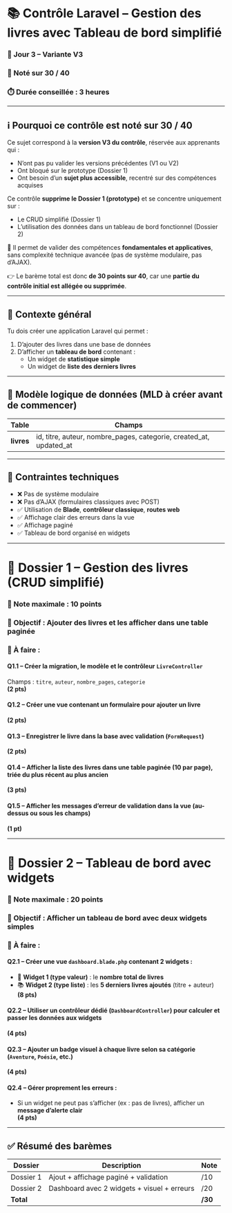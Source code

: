 # 📚 **Contrôle Laravel – Gestion des livres avec Tableau de bord simplifié**  
### 📅 Jour 3 – Variante V3  
### 🧮 Noté sur 30 / 40  
### ⏱️ Durée conseillée : 3 heures

---

## ℹ️ Pourquoi ce contrôle est noté sur **30 / 40**

Ce sujet correspond à la **version V3 du contrôle**, réservée aux apprenants qui :

- N’ont pas pu valider les versions précédentes (V1 ou V2)
- Ont bloqué sur le prototype (Dossier 1)
- Ont besoin d’un **sujet plus accessible**, recentré sur des compétences acquises

Ce contrôle **supprime le Dossier 1 (prototype)** et se concentre uniquement sur :

- Le CRUD simplifié (Dossier 1)
- L’utilisation des données dans un tableau de bord fonctionnel (Dossier 2)

🎯 Il permet de valider des compétences **fondamentales et applicatives**, sans complexité technique avancée (pas de système modulaire, pas d’AJAX).

👉 Le barème total est donc **de 30 points sur 40**, car une **partie du contrôle initial est allégée ou supprimée**.

---

## 🧩 Contexte général

Tu dois créer une application Laravel qui permet :

1. D’ajouter des livres dans une base de données
2. D’afficher un **tableau de bord** contenant :
   - Un widget de **statistique simple**
   - Un widget de **liste des derniers livres**

---

## 🧾 Modèle logique de données (MLD à créer avant de commencer)

| Table        | Champs                                              |
|--------------|-----------------------------------------------------|
| **livres**   | id, titre, auteur, nombre_pages, categorie, created_at, updated_at |

---

## 🔧 Contraintes techniques

- ❌ Pas de système modulaire
- ❌ Pas d’AJAX (formulaires classiques avec POST)
- ✅ Utilisation de **Blade**, **contrôleur classique**, **routes web**
- ✅ Affichage clair des erreurs dans la vue
- ✅ Affichage paginé
- ✅ Tableau de bord organisé en widgets

---

# 📁 **Dossier 1 – Gestion des livres (CRUD simplifié)**  
### 🧮 Note maximale : 10 points  
### 🎯 Objectif : Ajouter des livres et les afficher dans une table paginée

### 🔹 À faire :

#### Q1.1 – Créer la migration, le modèle et le contrôleur `LivreController`  
Champs : `titre`, `auteur`, `nombre_pages`, `categorie`  
**(2 pts)**

#### Q1.2 – Créer une vue contenant un **formulaire pour ajouter un livre**  
**(2 pts)**

#### Q1.3 – Enregistrer le livre dans la base avec validation (`FormRequest`)  
**(2 pts)**

#### Q1.4 – Afficher la liste des livres dans une **table paginée (10 par page)**, triée du plus récent au plus ancien  
**(3 pts)**

#### Q1.5 – Afficher les messages d’erreur de validation dans la vue (au-dessus ou sous les champs)  
**(1 pt)**

---

# 📁 **Dossier 2 – Tableau de bord avec widgets**  
### 🧮 Note maximale : 20 points  
### 🎯 Objectif : Afficher un tableau de bord avec deux **widgets simples**

### 🔹 À faire :

#### Q2.1 – Créer une vue `dashboard.blade.php` contenant **2 widgets** :
- 🔢 **Widget 1 (type valeur)** : le **nombre total de livres**
- 📚 **Widget 2 (type liste)** : les **5 derniers livres ajoutés** (titre + auteur)  
**(8 pts)**

#### Q2.2 – Utiliser un contrôleur dédié (`DashboardController`) pour calculer et passer les données aux widgets  
**(4 pts)**

#### Q2.3 – Ajouter un **badge visuel** à chaque livre selon sa **catégorie** (`Aventure`, `Poésie`, etc.)  
**(4 pts)**

#### Q2.4 – Gérer proprement les erreurs :
- Si un widget ne peut pas s’afficher (ex : pas de livres), afficher un **message d’alerte clair**  
**(4 pts)**

---

## ✅ **Résumé des barèmes**

| Dossier        | Description                                | Note |
|----------------|--------------------------------------------|------|
| Dossier 1      | Ajout + affichage paginé + validation      | /10  |
| Dossier 2      | Dashboard avec 2 widgets + visuel + erreurs| /20  |
| **Total**      |                                            | **/30** |

